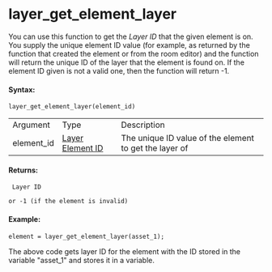 # layer_get_element_layer

You can use this function to get the *Layer ID* that the given element
is on. You supply the unique element ID value (for example, as returned
by the function that created the element or from the room editor) and
the function will return the unique ID of the layer that the element is
found on. If the element ID given is not a valid one, then the function
will return -1.

#### Syntax:

``` gml
layer_get_element_layer(element_id)
```

|            |                                                                                                                                                    |                                                        |
|------------|----------------------------------------------------------------------------------------------------------------------------------------------------|--------------------------------------------------------|
| Argument   | Type                                                                                                                                               | Description                                            |
| element_id |  [Layer Element ID](../../../../../../GameMaker_Language/GML_Reference/Asset_Management/Rooms/General_Layer_Functions/layer_get_all_elements)  | The unique ID value of the element to get the layer of |

#### Returns:

``` gml
 Layer ID

or -1 (if the element is invalid)
```

#### Example:

``` gml
element = layer_get_element_layer(asset_1);
```

The above code gets layer ID for the element with the ID stored in the
variable "asset_1" and stores it in a variable.
